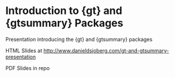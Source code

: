 # Introduction to {gt} and {gtsummary} Packages

Presentation introducing the {gt} and {gtsummary} packages

HTML Slides at http://www.danieldsjoberg.com/gt-and-gtsummary-presentation

PDF Slides in repo